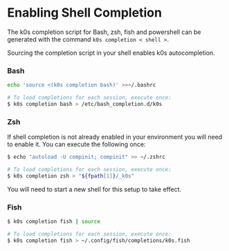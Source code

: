 # Enabling Shell Completion

The k0s completion script for Bash, zsh, fish and powershell can be generated with the command
`k0s completion < shell >`. 

Sourcing the completion script in your shell enables k0s autocompletion.

### Bash

```sh
echo 'source <(k0s completion bash)' >>~/.bashrc
```

```sh
# To load completions for each session, execute once:
$ k0s completion bash > /etc/bash_completion.d/k0s
```
### Zsh

If shell completion is not already enabled in your environment you will need to enable it. You can execute the following once:
```sh
$ echo "autoload -U compinit; compinit" >> ~/.zshrc
```
```sh
# To load completions for each session, execute once:
$ k0s completion zsh > "${fpath[1]}/_k0s"
```
You will need to start a new shell for this setup to take effect.

### Fish

```sh
$ k0s completion fish | source
```
```sh
# To load completions for each session, execute once:
$ k0s completion fish > ~/.config/fish/completions/k0s.fish
```
